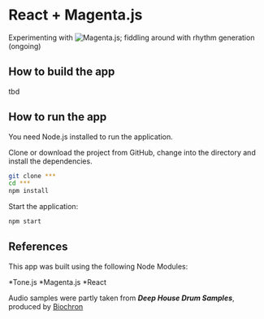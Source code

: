 # React + Magenta.js

Experimenting with ![Magenta.js](https://github.com/magenta/magenta-js); fiddling around with rhythm generation (ongoing)

## How to build the app

tbd

## How to run the app

You need Node.js installed to run the application.

Clone or download the project from GitHub, change into the directory and install the dependencies.

```bash
git clone ***
cd ***
npm install
```

Start the application:

```bash
npm start
```

## References

This app was built using the following Node Modules:

*Tone.js
*Magenta.js
*React

Audio samples were partly taken from **_Deep House Drum Samples_**, produced by [Biochron](https://soundpacks.com/company/biochron/)